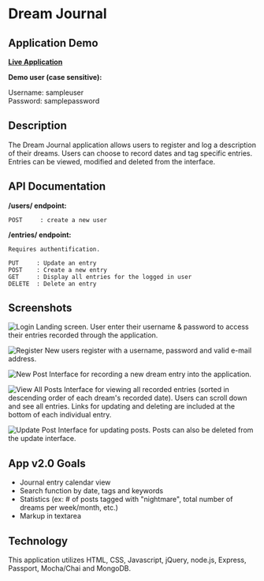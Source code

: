 # Dream Journal

## Application Demo
**[Live Application](https://dreamjournal-capstone.herokuapp.com/ "Dream Journal")**

**Demo user (case sensitive):**

Username: sampleuser<br>
Password: samplepassword

## Description

The Dream Journal application allows users to register and log a description of their dreams. Users can choose to record dates and tag specific entries. Entries can be viewed, modified and deleted from the interface.

## API Documentation

**/users/ endpoint:**

```
POST     : create a new user
```

**/entries/ endpoint:**
```
Requires authentification.

PUT     : Update an entry
POST    : Create a new entry
GET     : Display all entries for the logged in user
DELETE  : Delete an entry
```

## Screenshots

![Login](https://github.com/laursnow/server-side-capstone/blob/master/screenshots/login.png "login")
Landing screen. User enter their username & password to access their entries recorded through the application.

![Register](https://github.com/laursnow/server-side-capstone/blob/master/screenshots/register.png "register")
New users register with a username, password and valid e-mail address.

![New Post](https://github.com/laursnow/server-side-capstone/blob/master/screenshots/newpost.png "new post")
Interface for recording a new dream entry into the application.

![View All Posts](https://github.com/laursnow/server-side-capstone/blob/master/screenshots/viewall.png "view all posts")
Interface for viewing all recorded entries (sorted in descending order of each dream's recorded date). Users can scroll down and see all entries. Links for updating and deleting are included at the bottom of each individual entry.

![Update Post](https://github.com/laursnow/server-side-capstone/blob/master/screenshots/update.png "update post")
Interface for updating posts. Posts can also be deleted from the update interface.

## App v2.0 Goals

* Journal entry calendar view
* Search function by date, tags and keywords
* Statistics (ex: # of posts tagged with "nightmare", total number of dreams per week/month, etc.)
* Markup in textarea

## Technology

This application utilizes HTML, CSS, Javascript, jQuery, node.js, Express, Passport, Mocha/Chai and MongoDB.